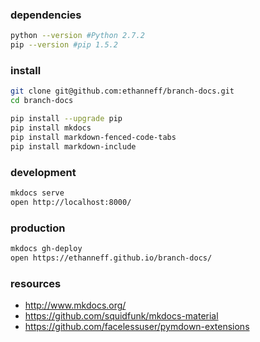 ### dependencies 

```bash
python --version #Python 2.7.2
pip --version #pip 1.5.2
```

### install

```bash
git clone git@github.com:ethanneff/branch-docs.git
cd branch-docs
```

```bash
pip install --upgrade pip
pip install mkdocs
pip install markdown-fenced-code-tabs
pip install markdown-include
```

### development

```bash
mkdocs serve
open http://localhost:8000/
```

### production

```bash
mkdocs gh-deploy
open https://ethanneff.github.io/branch-docs/
```

### resources
- http://www.mkdocs.org/
- https://github.com/squidfunk/mkdocs-material
- https://github.com/facelessuser/pymdown-extensions